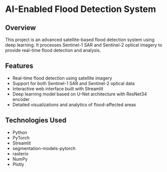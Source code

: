 # AI-Enabled Flood Detection System

## Overview
This project is an advanced satellite-based flood detection system using deep learning. It processes Sentinel-1 SAR and Sentinel-2 optical imagery to provide real-time flood detection and analysis.

## Features
- Real-time flood detection using satellite imagery
- Support for both Sentinel-1 SAR and Sentinel-2 optical data
- Interactive web interface built with Streamlit
- Deep learning model based on U-Net architecture with ResNet34 encoder
- Detailed visualizations and analytics of flood-affected areas

## Technologies Used
- Python
- PyTorch
- Streamlit
- segmentation-models-pytorch
- rasterio
- NumPy
- Plotly